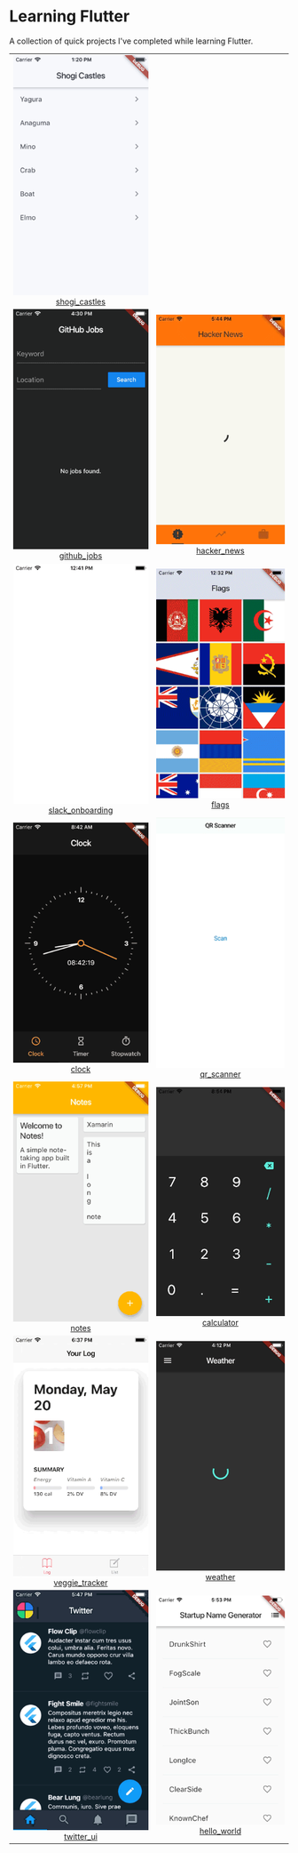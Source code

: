 # Learning Flutter

A collection of quick projects I've completed while learning Flutter.

<table>
    <tr>
        <td align=center><a href="shogi_castles"><img src="shogi_castles/_screenshots/01.gif" /></br>shogi_castles</a></td>
    </tr>
    <tr>
        <td align=center><a href="github_jobs"><img src="github_jobs/_screenshots/01.gif" /></br>github_jobs</a></td>
        <td align=center><a href="hacker_news"><img src="hacker_news/_screenshots/01.gif" /></br>hacker_news</a></td>
    </tr>
    <tr>
        <td align=center><a href="slack_onboarding"><img src="slack_onboarding/_screenshots/01.gif" /></br>slack_onboarding</a></td>
        <td align=center><a href="flags"><img src="flags/screenshots/01.gif" /></br>flags</a></td>
    </tr>
    <tr>
        <td align=center><a href="clock"><img src="clock/screenshots/01.gif" /></br>clock</a></td>
        <td align=center><a href="qr_scanner"><img src="qr_scanner/screenshots/01.gif" /></br>qr_scanner</a></td>
    </tr>
    <tr>
        <td align=center><a href="notes"><img src="notes/screenshots/01.gif" /></br>notes</a></td>
        <td align=center><a href="calculator"><img src="calculator/screenshots/01.gif" /></br>calculator</a></td>
    </tr>
    <tr>
        <td align=center><a href="veggie_tracker"><img src="veggie_tracker/screenshots/01.gif" /></br>veggie_tracker</a></td>
        <td align=center><a href="weather"><img src="weather/screenshots/01.gif" /></br>weather</a></td>
    </tr>
    <tr>
        <td align=center><a href="twitter_ui"><img src="twitter_ui/screenshots/01.gif" /></br>twitter_ui</a></td>
        <td align=center><a href="hello_world"><img src="hello_world/screenshots/01.gif" /></br>hello_world</a></td>
    </tr>
</table>